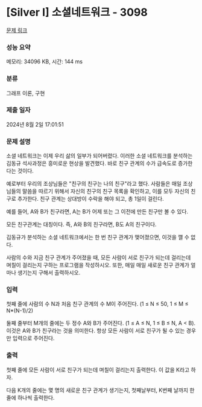 # [Silver I] 소셜네트워크 - 3098 

[문제 링크](https://www.acmicpc.net/problem/3098) 

### 성능 요약

메모리: 34096 KB, 시간: 144 ms

### 분류

그래프 이론, 구현

### 제출 일자

2024년 8월 2일 17:01:51

### 문제 설명

<p>소셜 네트워크는 이제 우리 삶의 일부가 되어버렸다. 이러한 소셜 네트워크를 분석하는 김동규 석사과정은 흥미로운 현상을 발견했다. 바로 친구 관계의 수가 급속도로 증가한다는 것이다.</p>

<p>예로부터 우리의 조상님들은 "친구의 친구는 나의 친구"라고 했다. 사람들은 매일 조상님들의 말씀을 따르기 위해서 자신의 친구의 친구 목록을 확인하고, 이를 모두 자신의 친구로 추가한다. 친구 관계는 상대방이 수락을 해야 되고, 총 1일이 걸린다.</p>

<p>예를 들어, A와 B가 친구라면, A는 B가 어제 또는 그 이전에 만든 친구만 볼 수 있다.</p>

<p>모든 친구관계는 대칭이다. 즉, A와 B의 친구라면, B도 A의 친구이다.</p>

<p>김동규가 분석하는 소셜 네트워크에서는 한 번 친구 관계가 맺어졌으면, 이것을 깰 수 없다.</p>

<p>사람의 수와 지금 친구 관계가 주어졌을 때, 모든 사람이 서로 친구가 되는데 걸리는데 며칠이 걸리는지 구하는 프로그램을 작성하시오. 또한, 매일 매일 새로운 친구 관계가 얼마나 생기는지 구해서 출력하시오.</p>

### 입력 

 <p>첫째 줄에 사람의 수 N과 처음 친구 관계의 수 M이 주어진다. (1 ≤ N ≤ 50, 1 ≤ M ≤ N*(N-1)/2)</p>

<p>둘째 줄부터 M개의 줄에는 두 정수 A와 B가 주어진다. (1 ≤ A ≤ N, 1 ≤ B ≤ N, A < B). 이것은 A와 B가 친구라는 것을 의미한다. 항상 모든 사람이 서로 친구가 될 수 있는 경우만 입력으로 주어진다.</p>

### 출력 

 <p>첫째 줄에 모든 사람이 서로 친구가 되는데 며칠이 걸리는지 출력한다. 이 값을 K라고 하자.</p>

<p>다음 K개의 줄에는 몇 명의 새로운 친구 관계가 생기는지, 첫째날부터, K번째 날까지 한 줄에 하나씩 출력한다. </p>


